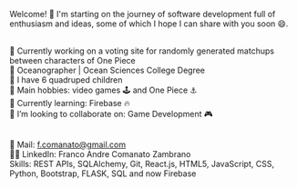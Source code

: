 Welcome! 👋 I'm starting on the journey of software development full of enthusiasm and ideas, some of which I hope I can share with you soon 😄.

<br>🦾 Currently working on a voting site for randomly generated matchups between characters of One Piece
<br>🌊 Oceanographer | Ocean Sciences College Degree
<br>🐾 I have 6 quadruped children
<br>🏅 Main hobbies: video games 🕹️ and One Piece ⚓
<br>📜 Currently learning: Firebase 🔥
<br>👯 I’m looking to collaborate on: Game Development 🎮

<br> 📧 Mail: f.comanato@gmail.com
<br> 👨‍💼 LinkedIn: Franco Andre Comanato Zambrano
<br> Skills: REST APIs, SQLAlchemy, Git, React.js, HTML5, JavaScript, CSS, Python, Bootstrap, FLASK, SQL and now Firebase
<!--
-->

